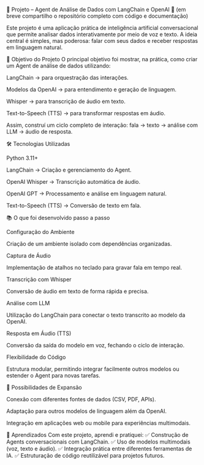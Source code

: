 📖 Projeto – Agent de Análise de Dados com LangChain e OpenAI
🔗 (em breve compartilho o repositório completo com código e documentação)

Este projeto é uma aplicação prática de inteligência artificial conversacional que permite analisar dados interativamente por meio de voz e texto.
A ideia central é simples, mas poderosa: falar com seus dados e receber respostas em linguagem natural.

🎯 Objetivo do Projeto
O principal objetivo foi mostrar, na prática, como criar um Agent de análise de dados utilizando:

LangChain → para orquestração das interações.

Modelos da OpenAI → para entendimento e geração de linguagem.

Whisper → para transcrição de áudio em texto.

Text-to-Speech (TTS) → para transformar respostas em áudio.

Assim, construí um ciclo completo de interação: fala → texto → análise com LLM → áudio de resposta.

🛠️ Tecnologias Utilizadas

Python 3.11+

LangChain → Criação e gerenciamento do Agent.

OpenAI Whisper → Transcrição automática de áudio.

OpenAI GPT → Processamento e análise em linguagem natural.

Text-to-Speech (TTS) → Conversão de texto em fala.

📚 O que foi desenvolvido passo a passo

Configuração do Ambiente

Criação de um ambiente isolado com dependências organizadas.

Captura de Áudio

Implementação de atalhos no teclado para gravar fala em tempo real.

Transcrição com Whisper

Conversão de áudio em texto de forma rápida e precisa.

Análise com LLM

Utilização do LangChain para conectar o texto transcrito ao modelo da OpenAI.

Resposta em Áudio (TTS)

Conversão da saída do modelo em voz, fechando o ciclo de interação.

Flexibilidade do Código

Estrutura modular, permitindo integrar facilmente outros modelos ou estender o Agent para novas tarefas.

🚀 Possibilidades de Expansão

Conexão com diferentes fontes de dados (CSV, PDF, APIs).

Adaptação para outros modelos de linguagem além da OpenAI.

Integração em aplicações web ou mobile para experiências multimodais.

🌟 Aprendizados
Com este projeto, aprendi e pratiquei:
✅ Construção de Agents conversacionais com LangChain.
✅ Uso de modelos multimodais (voz, texto e áudio).
✅ Integração prática entre diferentes ferramentas de IA.
✅ Estruturação de código reutilizável para projetos futuros.
